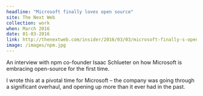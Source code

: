 ```yaml
---
headline: "Microsoft finally loves open source"
site: The Next Web
collection: work
when: March 2016
date: 01-03-2016
link: http://thenextweb.com/insider/2016/03/03/microsoft-finally-s-open-source-a-chat-with-npms-founder/#gref
image: /images/npm.jpg
---
```

An interview with npm co-founder Isaac Schlueter on how Microsoft is embracing open-source for the first time. 

I wrote this at a pivotal time for Microsoft – the company was going through a significant overhaul, and opening up more than it ever had in the past.
